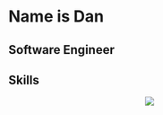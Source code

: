 # Name is Dan

## Software Engineer

## Skills

<p align="center">
  <img
    src="https://go-skill-icons.vercel.app/api/icons?i=git,vim,neovim,vscode,svelte,angular,csharp,dotnet,java"
  />
</p>
